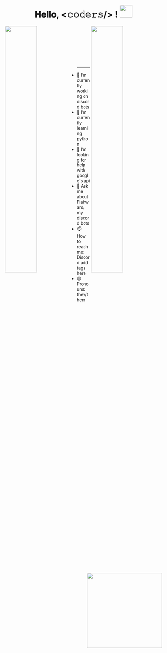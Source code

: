 <h1 align="center">
  𝐇𝐞𝐥𝐥𝐨, &lt;𝚌𝚘𝚍𝚎𝚛𝚜/&gt; !
  <a target="_blank">
    <img src="https://github.com/JayantGoel001/JayantGoel001/blob/master/Hi.gif" width="40px" />
  </a>
</h1>

<img align="left" src="https://github-readme-stats.vercel.app/api?username=blotz&theme=dark&show_icons=true" width="45%"/>
<img align="right" src="https://github-readme-stats.vercel.app/api/top-langs/?username=blotz&layout=compact&theme=dark" width="45%"/>
<br/><br/><br/><br/><br/><br/><br/>

--------

<img align= "right" width= "240" src= "https://pa1.narvii.com/6580/8098c6e9207376889eeb0532d9f5a0723c4d73f5_hq.gif"/>

- 🔭 I’m currently working on discord bots
- 🌱 I’m currently learning python
- 🤔 I’m looking for help with google's api
- 💬 Ask me about Flairwars/ my discord bots
- 📫 How to reach me: Discord add tags here
- 😄 Pronouns: they/them



<!--
- 🔭 I’m currently working on discord bots
- 🌱 I’m currently learning ...
- 👯 I’m looking to collaborate on ...
- 🤔 I’m looking for help with ...
- 💬 Ask me about ...
- 📫 How to reach me: ...
- 😄 Pronouns: they
- ⚡ Fun fact: ...
- -->
